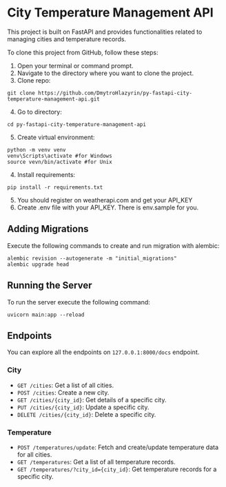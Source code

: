 # City Temperature Management API
This project is built on FastAPI and provides functionalities related to managing cities and temperature records.

To clone this project from GitHub, follow these steps:
1. Open your terminal or command prompt.
2. Navigate to the directory where you want to clone the project.
3. Clone repo:
```shell
git clone https://github.com/DmytroHlazyrin/py-fastapi-city-temperature-management-api.git
```
4. Go to directory:
```shell
cd py-fastapi-city-temperature-management-api
```
5. Create virtual environment:
```shell
python -m venv venv
venv\Scripts\activate #for Windows
source vevn/bin/activate #for Unix
```
4. Install requirements:
```shell
pip install -r requirements.txt
```
5. You should register on weatherapi.com and get your API_KEY
6. Create .env file with your API_KEY. There is env.sample for you.
## Adding Migrations
Execute the following commands to create and run migration with alembic:
```shell
alembic revision --autogenerate -m "initial_migrations"
alembic upgrade head
```
## Running the Server
To run the server execute the following command:
```shell
uvicorn main:app --reload
```
## Endpoints
You can explore all the endpoints on ```127.0.0.1:8000/docs``` endpoint.
### City
* ```GET /cities```: Get a list of all cities.
* ```POST /cities```: Create a new city.
* ```GET /cities/{city_id}```: Get details of a specific city.
* ```PUT /cities/{city_id}```: Update a specific city.
* ```DELETE /cities/{city_id}```: Delete a specific city.
### Temperature
* ```POST /temperatures/update```: Fetch and create/update temperature data for all cities.
* ```GET /temperatures```: Get a list of all temperature records.
* ```GET /temperatures/?city_id={city_id}```: Get temperature records for a specific city.
